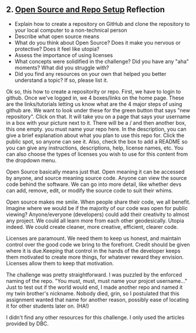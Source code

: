 ## 2. [Open Source and Repo Setup](2_set_up_repo/readme.md) Reflection

* Explain how to create a repository on GitHub and clone the repository to your local computer to a non-technical person
* Describe what open source means
* What do you think about Open Source? Does it make you nervous or protective? Does it feel like utopia?
* Assess the importance of using licenses
* What concepts were solidified in the challenge? Did you have any "aha" moments? What did you struggle with?
* Did you find any resources on your own that helped you better understand a topic? If so, please list it.

Ok so, this how to create a repositority or repo. First, we have to login to github.  Once we've logged in, we 4 boxes/links on the home page.  These are the links/tutorials letting us know what are the 4 major steps of using github are.  We want to look under these for the green button that says "new repository". Click on that.  It will take you on a page that says your username in a box with your picture next to it. There will be a / and then another box, this one empty. you must name your repo here. In the description, you can give a brief explanation about what you plan to use this repo for. Click the public spot, so anyone can see it.  Also, check the box to add a README so you can give any instructions, descriptions, help, license names, etc. You can also choose the types of licenses you wish to use for this content from the dropdown menu. 

Open Source basically means just that. Open meaning it can be accessed by anyone, and source meaning source code. Anyone can view the source code behind the software. We can go into more detail, like whether devs can add, remove, edit, or modify the source code to suit their whims.

Open source makes me smile. When people share their code, we all benefit.  Imagine where we would be if the majority of our code was open for public viewing? Anyone/everyone (developers) could add their creativity to almost any project. We could all learn more from each other geodesically. Utopia indeed. We could create cleaner, more creative, efficient, clearer code. 

Licenses are paramount. We need them to keep us honest, and maintain control over the good code we bring to the forefront. Credit should be given where it is due.Keeping that control in the hands of the developer keeps them motivated to create more things, for whatever reward they envision. Licenses allow them to keep that motivation.


The challenge was pretty straightforward.  I was puzzled by the enforced naming of the repo.  "You must, must, must name your projcet username..." Just to test out if the world would end, I made another repo and named it my twin brother's nickname.  Nobody died, grin, so I postulated that this assignment wanted that name for another reason, possibly ease of locating it for other students later on. (HA!)

I didn't find any other resources for this challenge. I only used the articles provided by DBC.
